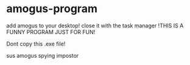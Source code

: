 # amogus-program
add amogus to your desktop!
close it with the task manager
!THIS IS A FUNNY PROGRAM JUST FOR FUN!

Dont copy this .exe file!

sus amogus
spying impostor
